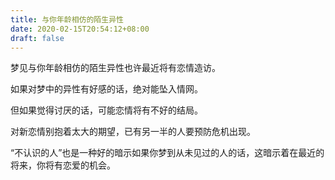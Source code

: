 ```yaml
---
title: 与你年龄相仿的陌生异性
date: 2020-02-15T20:54:12+08:00
draft: false
---
```


梦见与你年龄相仿的陌生异性也许最近将有恋情造访。

如果对梦中的异性有好感的话，绝对能坠入情网。

但如果觉得讨厌的话，可能恋情将有不好的结局。

对新恋情别抱着太大的期望，已有另一半的人要预防危机出现。

“不认识的人”也是一种好的暗示如果你梦到从未见过的人的话，这暗示着在最近的将来，你将有恋爱的机会。

